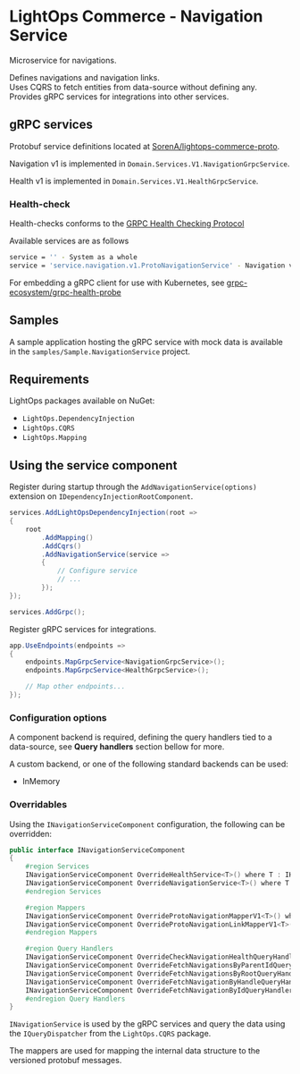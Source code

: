 # LightOps Commerce - Navigation Service

Microservice for navigations.

Defines navigations and navigation links.  
Uses CQRS to fetch entities from data-source without defining any.  
Provides gRPC services for integrations into other services.

## gRPC services

Protobuf service definitions located at [SorenA/lightops-commerce-proto](https://github.com/SorenA/lightops-commerce-proto).

Navigation v1 is implemented in `Domain.Services.V1.NavigationGrpcService`.

Health v1 is implemented in `Domain.Services.V1.HealthGrpcService`.

### Health-check

Health-checks conforms to the [GRPC Health Checking Protocol](https://github.com/grpc/grpc/blob/master/doc/health-checking.md)

Available services are as follows

```bash
service = '' - System as a whole
service = 'service.navigation.v1.ProtoNavigationService' - Navigation v1
```

For embedding a gRPC client for use with Kubernetes, see [grpc-ecosystem/grpc-health-probe](https://github.com/grpc-ecosystem/grpc-health-probe)

## Samples

A sample application hosting the gRPC service with mock data is available in the `samples/Sample.NavigationService` project.

## Requirements

LightOps packages available on NuGet:

- `LightOps.DependencyInjection`
- `LightOps.CQRS`
- `LightOps.Mapping`

## Using the service component

Register during startup through the `AddNavigationService(options)` extension on `IDependencyInjectionRootComponent`.

```csharp
services.AddLightOpsDependencyInjection(root =>
{
    root
        .AddMapping()
        .AddCqrs()
        .AddNavigationService(service =>
        {
            // Configure service
            // ...
        });
});

services.AddGrpc();
```

Register gRPC services for integrations.

```csharp
app.UseEndpoints(endpoints =>
{
    endpoints.MapGrpcService<NavigationGrpcService>();
    endpoints.MapGrpcService<HealthGrpcService>();

    // Map other endpoints...
});
```

### Configuration options

A component backend is required, defining the query handlers tied to a data-source, see **Query handlers** section bellow for more.

A custom backend, or one of the following standard backends can be used:

- InMemory

### Overridables

Using the `INavigationServiceComponent` configuration, the following can be overridden:

```csharp
public interface INavigationServiceComponent
{
    #region Services
    INavigationServiceComponent OverrideHealthService<T>() where T : IHealthService;
    INavigationServiceComponent OverrideNavigationService<T>() where T : INavigationService;
    #endregion Services

    #region Mappers
    INavigationServiceComponent OverrideProtoNavigationMapperV1<T>() where T : IMapper<INavigation, Proto.Services.Navigation.V1.ProtoNavigation>;
    INavigationServiceComponent OverrideProtoNavigationLinkMapperV1<T>() where T : IMapper<INavigationLink, Proto.Services.Navigation.V1.ProtoNavigationLink>;
    #endregion Mappers

    #region Query Handlers
    INavigationServiceComponent OverrideCheckNavigationHealthQueryHandler<T>() where T : ICheckNavigationHealthQueryHandler;
    INavigationServiceComponent OverrideFetchNavigationsByParentIdQueryHandler<T>() where T : IFetchNavigationsByParentIdQueryHandler;
    INavigationServiceComponent OverrideFetchNavigationsByRootQueryHandler<T>() where T : IFetchNavigationsByRootQueryHandler;
    INavigationServiceComponent OverrideFetchNavigationByHandleQueryHandler<T>() where T : IFetchNavigationByHandleQueryHandler;
    INavigationServiceComponent OverrideFetchNavigationByIdQueryHandler<T>() where T : IFetchNavigationByIdQueryHandler;
    #endregion Query Handlers
}
```

`INavigationService` is used by the gRPC services and query the data using the `IQueryDispatcher` from the `LightOps.CQRS` package.

The mappers are used for mapping the internal data structure to the versioned protobuf messages.
